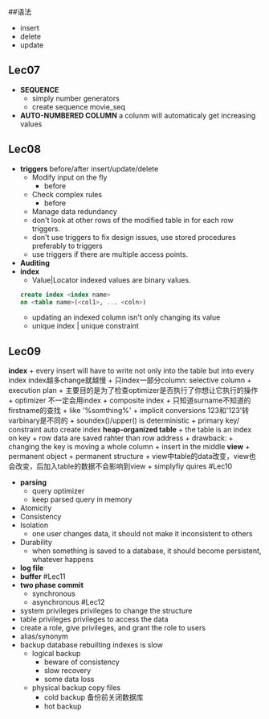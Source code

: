 ##语法
+ insert
+ delete
+ update
## Lec07
+ **SEQUENCE**
    + simply number generators
    + create sequence movie_seq
+ **AUTO-NUMBERED COLUMN**
    a colunm will automaticaly get increasing values
## Lec08
+ **triggers**
before/after insert/update/delete
    + Modify input on the fly
        + before
    + Check complex rules
        + before
    + Manage data redundancy
    + don't look at other rows of the modified table in for each row triggers.
    + don't use triggers to fix design issues, use stored procedures preferably to triggers
    + use triggers if there are multiple access points.
+ **Auditing**
+ **index**
    + Value|Locator
    indexed values are binary values.
    ```sql
    create index <index name>
    on <table name>(<col1>, ... <coln>)
    ```
    + updating an indexed column isn't only changing its value
    + unique index | unique constraint
## Lec09
**index**
    + every insert will have to write not only into the table but into every index index越多change就越慢
    + 只index一部分column: selective column
    + execution plan
        + 主要目的是为了检查optimizer是否执行了你想让它执行的操作
    + optimizer 不一定会用index
        + composite index
        + 只知道surname不知道的firstname的查找
        + like '%somthing%'
        + implicit conversions 123和'123'转varbinary是不同的
        + soundex()/upper() is deterministic
    + primary key/ constraint auto create index
**heap-organized table**
    + the table is an index on key
    + row data are saved rahter than row address
    + drawback:
        + changing the key is moving a whole column
        + insert in the middle
**view**
    + permanent object
    + permanent structure
    + view中table的data改变，view也会改变，后加入table的数据不会影响到view
    + simplyfiy quires
#Lec10
+ **parsing**
    + query optimizer
    + keep parsed query in memory
+ Atomicity
+ Consistency
+ Isolation
    + one user changes data, it should not make it inconsistent to others
+ Durability
    + when something is saved to a database, it should become persistent, whatever happens
+ **log file**
+ **buffer**
#Lec11
+ **two phase commit**
    + synchronous
    + asynchronous
#Lec12
+ system privileges
    privileges to change the structure
+ table privileges
    privileges to access the data
+ create a role, give privileges, and grant the role to users
+ alias/synonym
+ backup database
    rebuilting indexes is slow
    + logical backup
        + beware of consistency
        + slow recovery
        + some data loss
    + physical backup
        copy files
        + cold backup 备份前关闭数据库
        + hot backup